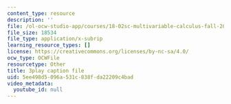 ```yaml
---
content_type: resource
description: ''
file: /ol-ocw-studio-app/courses/18-02sc-multivariable-calculus-fall-2010/5ee498d5096a531c838fda22209c4bad_RoTz_ylFHfY.vtt
file_size: 18534
file_type: application/x-subrip
learning_resource_types: []
license: https://creativecommons.org/licenses/by-nc-sa/4.0/
ocw_type: OCWFile
resourcetype: Other
title: 3play caption file
uid: 5ee498d5-096a-531c-838f-da22209c4bad
video_metadata:
  youtube_id: null
---
```

